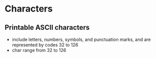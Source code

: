 # Characters


## Printable ASCII characters
- include letters, numbers, symbols, and punctuation marks, and are represented by codes 32 to 126
- char range from 32 to 126